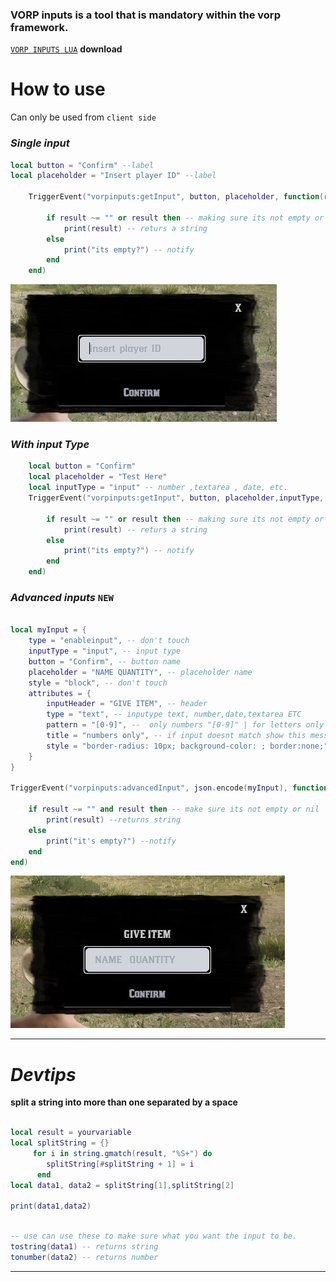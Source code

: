 ### VORP inputs is a tool that is mandatory within the vorp framework. 

[`VORP INPUTS LUA`](https://github.com/VORPCORE/vorp_inputs-lua) **download**

# **How to use**


Can only be used from `client side `


### ***Single input***

```lua
local button = "Confirm" --label
local placeholder = "Insert player ID" --label

    TriggerEvent("vorpinputs:getInput", button, placeholder, function(result)

        if result ~= "" or result then -- making sure its not empty or nil
            print(result) -- returs a string
        else
            print("its empty?") -- notify
        end
    end)

```

![image](../public/inputs/inputs2.jpg)


### ***With input Type***

```lua
    local button = "Confirm"
    local placeholder = "Test Here"
    local inputType = "input" -- number ,textarea , date, etc.
    TriggerEvent("vorpinputs:getInput", button, placeholder,inputType, function(result)

        if result ~= "" or result then -- making sure its not empty or nil
            print(result) -- returs a string
        else
            print("its empty?") -- notify
        end
    end)
```

### ***Advanced inputs***   `NEW`

```lua

local myInput = {
    type = "enableinput", -- don't touch
    inputType = "input", -- input type
    button = "Confirm", -- button name
    placeholder = "NAME QUANTITY", -- placeholder name
    style = "block", -- don't touch
    attributes = {
        inputHeader = "GIVE ITEM", -- header
        type = "text", -- inputype text, number,date,textarea ETC
        pattern = "[0-9]", --  only numbers "[0-9]" | for letters only "[A-Za-z]+" 
        title = "numbers only", -- if input doesnt match show this message
        style = "border-radius: 10px; background-color: ; border:none;"-- style 
    }
}

TriggerEvent("vorpinputs:advancedInput", json.encode(myInput), function(result)
    
    if result ~= "" and result then -- make sure its not empty or nil
        print(result) --returns string
    else
        print("it's empty?") --notify
    end
end)

```

![image](../public/inputs/inputs.jpg)

-------
# ***Devtips***

 **split a string into more than one separated by a space**

 ```lua

local result = yourvariable
local splitString = {}
      for i in string.gmatch(result, "%S+") do
         splitString[#splitString + 1] = i
       end
local data1, data2 = splitString[1],splitString[2]

print(data1,data2)

 ```

 ```lua 

 -- use can use these to make sure what you want the input to be.
 tostring(data1) -- returns string
 tonumber(data2) -- returns number

 ```
------


